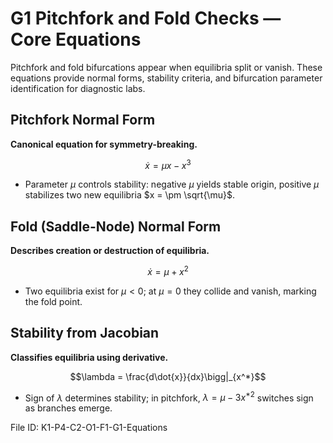 # G1 Pitchfork and Fold Checks — Core Equations

Pitchfork and fold bifurcations appear when equilibria split or vanish. These equations provide normal forms, stability criteria, and bifurcation parameter identification for diagnostic labs.

## Pitchfork Normal Form
**Canonical equation for symmetry-breaking.**

$$\dot{x} = \mu x - x^3$$

- Parameter $\mu$ controls stability: negative $\mu$ yields stable origin, positive $\mu$ stabilizes two new equilibria $x = \pm \sqrt{\mu}$.

## Fold (Saddle-Node) Normal Form
**Describes creation or destruction of equilibria.**

$$\dot{x} = \mu + x^2$$

- Two equilibria exist for $\mu < 0$; at $\mu = 0$ they collide and vanish, marking the fold point.

## Stability from Jacobian
**Classifies equilibria using derivative.**

$$\lambda = \frac{d\dot{x}}{dx}\bigg|_{x^*}$$

- Sign of $\lambda$ determines stability; in pitchfork, $\lambda = \mu - 3 x^{*2}$ switches sign as branches emerge.

File ID: K1-P4-C2-O1-F1-G1-Equations
